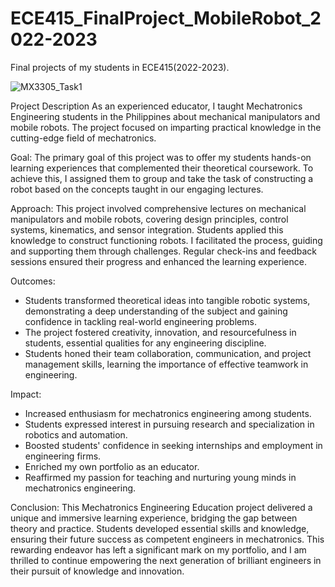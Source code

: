 # ECE415_FinalProject_MobileRobot_2022-2023
Final projects of my students in ECE415(2022-2023).


![MX3305_Task1](https://github.com/MikkoDT/ECE415_FinalProject_MobileRobot_2022-2023/assets/93197249/0ac22d96-9051-4eee-82b3-cf2dedeeaa63)

Project Description
As an experienced educator, I taught Mechatronics Engineering students in the Philippines about mechanical manipulators and mobile robots. The project focused on imparting practical knowledge in the cutting-edge field of mechatronics.

Goal: 
The primary goal of this project was to offer my students hands-on learning experiences that complemented their theoretical coursework. To achieve this, I assigned them to group and take  the task of constructing a robot based on the concepts taught in our engaging lectures.

Approach:
This project involved comprehensive lectures on mechanical manipulators and mobile robots, covering design principles, control systems, kinematics, and sensor integration. Students applied this knowledge to construct functioning robots. I facilitated the process, guiding and supporting them through challenges. Regular check-ins and feedback sessions ensured their progress and enhanced the learning experience.

Outcomes:
* Students transformed theoretical ideas into tangible robotic systems, demonstrating a deep understanding of the subject and gaining confidence in tackling real-world engineering problems.
* The project fostered creativity, innovation, and resourcefulness in students, essential qualities for any engineering discipline.
* Students honed their team collaboration, communication, and project management skills, learning the importance of effective teamwork in engineering.

Impact:
* Increased enthusiasm for mechatronics engineering among students.
* Students expressed interest in pursuing research and specialization in robotics and automation.
* Boosted students' confidence in seeking internships and employment in engineering firms.
* Enriched my own portfolio as an educator.
* Reaffirmed my passion for teaching and nurturing young minds in mechatronics engineering.

Conclusion:
This Mechatronics Engineering Education project delivered a unique and immersive learning experience, bridging the gap between theory and practice. Students developed essential skills and knowledge, ensuring their future success as competent engineers in mechatronics. This rewarding endeavor has left a significant mark on my portfolio, and I am thrilled to continue empowering the next generation of brilliant engineers in their pursuit of knowledge and innovation.

